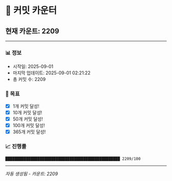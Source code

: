 # 🔢 커밋 카운터

## 현재 카운트: 2209

---

### 📊 정보
- 시작일: 2025-09-01
- 마지막 업데이트: 2025-09-01 02:21:22
- 총 커밋 수: 2209

### 🎯 목표
- [x] 1개 커밋 달성!
- [x] 10개 커밋 달성!
- [x] 50개 커밋 달성!
- [x] 100개 커밋 달성!
- [x] 365개 커밋 달성!

### 📈 진행률
```
██████████████████████████████████████████████████ 2209/100
```

---
*자동 생성됨 - 카운트: 2209*

